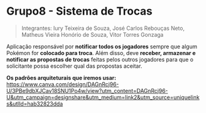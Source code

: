 # Grupo8 - Sistema de Trocas
> Integrantes: Iury Teixeira de Souza, José Carlos Rebouças Neto, Matheus Vieira Honório de Souza, Vitor Torres Gonzaga

Aplicação responsável por **notificar todos os jogadores** sempre que algum Pokémon for **colocado para troca**. Além disso, deve **receber, armazenar e notificar as propostas de trocas** feitas pelos outros jogadores para que o solicitante possa escolher qual das propostas aceitar. 

**Os padrôes arquiteturais que iremos usar:** https://www.canva.com/design/DAGnRcj96-U/3PBe9dbXJCav18SNU1Po4w/view?utm_content=DAGnRcj96-U&utm_campaign=designshare&utm_medium=link2&utm_source=uniquelinks&utlId=hab32823dda
